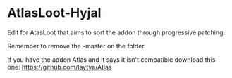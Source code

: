 # AtlasLoot-Hyjal
Edit for AtasLoot that aims to sort the addon through progressive patching.

Remember to remove the -master on the folder.

If you have the addon Atlas and it says it isn't compatible download this one:
https://github.com/laytya/Atlas
